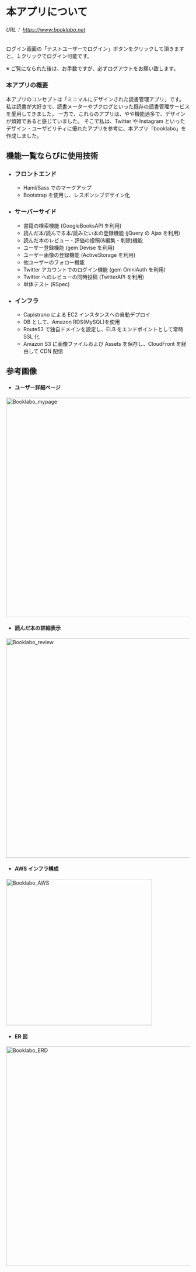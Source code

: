 # 本アプリについて

###### URL： https://www.booklabo.net

ログイン画面の「テストユーザーでログイン」ボタンをクリックして頂きますと、１クリックでログイン可能です。

※ ご覧になられた後は、お手数ですが、必ずログアウトをお願い致します。

### 本アプリの概要

本アプリのコンセプトは「ミニマルにデザインされた読書管理アプリ」です。
私は読書が大好きで、読書メーターやブクログといった既存の読書管理サービスを愛用してきました。
一方で、これらのアプリは、やや機能過多で、デザインが煩雑であると感じていました。
そこで私は、Twitter や Instagram といったデザイン・ユーザビリティに優れたアプリを参考に、本アプリ「booklabo」を作成しました。

## 機能一覧ならびに使用技術

- ### フロントエンド
  - Haml/Sass でのマークアップ
  - Bootstrap を使用し、レスポンシブデザイン化
- ### サーバーサイド
  - 書籍の検索機能 (GoogleBooksAPI を利用)
  - 読んだ本/読んでる本/読みたい本の登録機能 (jQuery の Ajax を利用)
  - 読んだ本のレビュー・評価の投稿(&編集・削除)機能
  - ユーザー登録機能 (gem Devise を利用)
  - ユーザー画像の登録機能 (ActiveStorage を利用)
  - 他ユーザーのフォロー機能
  - Twitter アカウントでのログイン機能 (gem OmniAuth を利用)
  - Twitter へのレビューの同時投稿 (TwitterAPI を利用)
  - 単体テスト (RSpec)
- ### インフラ
  - Capistrano による EC2 インスタンスへの自動デプロイ
  - DB として、Amazon RDS(MySQL)を使用
  - Route53 で独自ドメインを設定し、ELB をエンドポイントとして常時 SSL 化
  - Amazon S3 に画像ファイルおよび Assets を保存し、CloudFront を経由して CDN 配信

## 参考画像

- #### ユーザー詳細ページ

<img width="600" alt="Booklabo_mypage" src="https://user-images.githubusercontent.com/52557788/65003591-1972ee00-d934-11e9-9e5d-ac0ffbf4fd18.png">

- #### 読んだ本の詳細表示

<img width="600" alt="Booklabo_review" src="https://user-images.githubusercontent.com/52557788/65004454-6906e900-d937-11e9-9b4a-05d2733cb364.png">

- #### AWS インフラ構成

<img width="400" alt="Booklabo_AWS" src="https://user-images.githubusercontent.com/52557788/65004447-60aeae00-d937-11e9-8ab2-82e86e2176be.png">

- #### ER 図

<img width="600" alt="Booklabo_ERD" src="https://user-images.githubusercontent.com/52557788/64958396-01668480-d8ca-11e9-9057-675e0a34f835.png">
